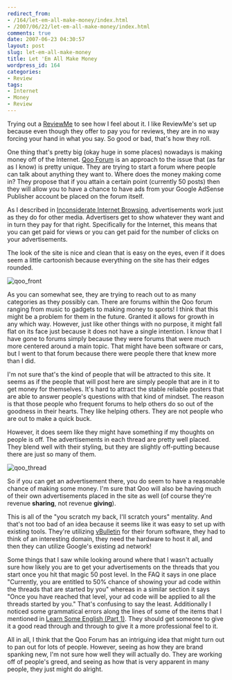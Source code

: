 ```yaml
---
redirect_from:
- /164/let-em-all-make-money/index.html
- /2007/06/22/let-em-all-make-money/index.html
comments: true
date: 2007-06-23 04:30:57
layout: post
slug: let-em-all-make-money
title: Let 'Em All Make Money
wordpress_id: 164
categories:
- Review
tags:
- Internet
- Money
- Review
---
```


Trying out a [ReviewMe](http://www.reviewme.com) to see how I feel about it.  I like ReviewMe's set up because even though they offer to pay you for reviews, they are in no way forcing your hand in what you say.  So good or bad, that's how they roll.  

One thing that's pretty big (okay huge in some places) nowadays is making money off of the Internet.  [Qoo Forum](http://www.qooforum.com) is an approach to the issue that (as far as I know) is pretty unique.  They are trying to start a forum where people can talk about anything they want to.  Where does the money making come in?  They propose that if you attain a certain point (currently 50 posts) then they will allow you to have a chance to have ads from your Google AdSense Publisher account be placed on the forum itself.  

As I described in [Inconsiderate Internet Browsing](http://www.goingthewongway.com/2007/05/17/inconsiderate-internet-browsing/), advertisements work just as they do for other media.  Advertisers get to show whatever they want and in turn they pay for that right.  Specifically for the Internet, this means that you can get paid for views or you can get paid for the number of clicks on your advertisements.

The look of the site is nice and clean that is easy on the eyes, even if it does seem a little cartoonish because everything on the site has their edges rounded.

![qoo_front](http://farm2.static.flickr.com/1352/593051503_7dccbd57fa.jpg)

As you can somewhat see, they are trying to reach out to as many categories as they possibly can.  There are forums within the Qoo forum ranging from music to gadgets to making money to sports!  I think that this might be a problem for them in the future.  Granted it allows for growth in any which way.  However, just like other things with no purpose, it might fall flat on its face just because it does not have a single intention.  I know that I have gone to forums simply because they were forums that were much more centered around a main topic.  That might have been software or cars, but I went to that forum because there were people there that knew more than I did.  

I'm not sure that's the kind of people that will be attracted to this site.  It seems as if the people that will post here are simply people that are in it to get money for themselves.  It's hard to attract the stable reliable posters that are able to answer people's questions with that kind of mindset.  The reason is that those people who frequent forums to help others do so out of the goodness in their hearts.  They like helping others.  They are not people who are out to make a quick buck.

However, it does seem like they might have something if my thoughts on people is off.  The advertisements in each thread are pretty well placed.  They blend well with their styling, but they are slightly off-putting because there are just so many of them.

![qoo_thread](http://farm2.static.flickr.com/1127/593051101_ae2929d988.jpg)

So if you can get an advertisement there, you do seem to have a reasonable chance of making some money.  I'm sure that Qoo will also be having much of their own advertisements placed in the site as well (of course they're revenue **sharing**, not revenue **giving**).  

This is all of the "you scratch my back, I'll scratch yours" mentality.  And that's not too bad of an idea because it seems like it was easy to set up with existing tools.  They're utilizing [vBulletin](http://www.vbulletin.com/) for their forum software, they had to think of an interesting domain, they need the hardware to host it all, and then they can utilize Google's existing ad network!
 
Some things that I saw while looking around where that I wasn't actually sure how likely you are to get your advertisements on the threads that you start once you hit that magic 50 post level.  In the FAQ it says in one place "Currently, you are entitled to 50% chance of showing your ad code within the threads that are started by you" whereas in a similar section it says "Once you have reached that level, your ad code will be applied to all the threads started by you."  That's confusing to say the least.  Additionally I noticed some grammatical errors along the lines of some of the items that I mentioned in [Learn Some English (Part 1)](http://www.goingthewongway.com/2007/05/28/learn-some-english-part-1/).  They should get someone to give it a good read through and through to give it a more professional feel to it.

All in all, I think that the Qoo Forum has an intriguing idea that might turn out to pan out for lots of people.  However, seeing as how they are brand spanking new, I'm not sure how well they will actually do.  They are working off of people's greed, and seeing as how that is very apparent in many people, they just might do alright.
